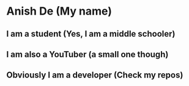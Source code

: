 # Anish De (My name)
## I am a student (Yes, I am a middle schooler)
## I am also a YouTuber (a small one though)
## Obviously I am a developer (Check my repos)
